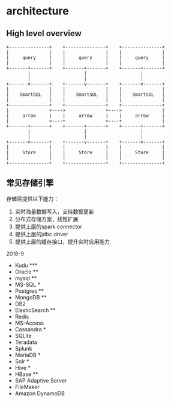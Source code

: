 
# architecture

## High level overview

```
+---------------+    +---------------+    +---------------+
|               |    |               |    |               |
|     query     |    |     query     |    |     query     |
|               |    |               |    |               |
+-------+-------+    +-------+-------+    +-------+-------+
        |                    |                    |  
        |                    |                    |  
+-------v-------+    +-------v-------+    +-------v-------+
|               |    |               |    |               |
|    SmartSQL   |    |    SmartSQL   |    |    SmartSQL   |
|               |    |               |    |               |
+---------------+    +---------------+    +---------------+
|               +---->               +---->               |
|     arrow     |    |     arrow     |    |     arrow     |
|               <----+               <----+               |
+-------+-------+    +-------+-------+    +-------+-------+
        |                    |                    |
        |                    |                    |
+-------v-------+    +-------v-------+    +-------v-------+
|               |    |               |    |               |
|     Store     |    |     Store     |    |     Store     |
|               |    |               |    |               |
+---------------+    +---------------+    +---------------+

```

## 常见存储引擎

存储层提供以下能力：
1. 实时海量数据写入，支持数据更新
2. 分布式存储方案，线性扩展
3. 提供上层的spark connector
4. 提供上层的jdbc driver
5. 提供上层的缓存接口，提升实时应用能力

2018-9

- Kudu ***
- Oracle **
- mysql **
- MS-SQL *
- Postgres **
- MongoDB **
- DB2
- ElasticSearch **
- Redis
- MS-Access
- Cassandra *
- SQLite
- Teradata
- Splunk
- MariaDB *
- Solr *
- Hive *
- HBase **
- SAP Adaptive Server
- FileMaker
- Amazon DynamoDB
